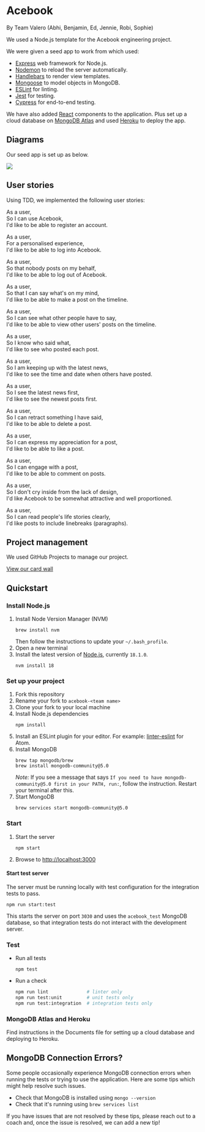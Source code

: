 # Acebook

By Team Valero (Abhi, Benjamin, Ed, Jennie, Robi, Sophie)

We used a Node.js template for the Acebook engineering project.

We were given a seed app to work from which used:

- [Express](https://expressjs.com/) web framework for Node.js.
- [Nodemon](https://nodemon.io/) to reload the server automatically.
- [Handlebars](https://handlebarsjs.com/) to render view templates.
- [Mongoose](https://mongoosejs.com) to model objects in MongoDB.
- [ESLint](https://eslint.org) for linting.
- [Jest](https://jestjs.io/) for testing.
- [Cypress](https://www.cypress.io/) for end-to-end testing.

We have also added [React](https://reactjs.org/) components to the application. Plus set up a cloud database on [MongoDB Atlas](https://www.mongodb.com/atlas/database) and used [Heroku](https://www.heroku.com/) to deploy the app.  

## Diagrams
Our seed app is set up as below. 

<img src=".documents/diagrams/overview.png">

## User stories
Using TDD, we implemented the following user stories:

As a user,  
So I can use Acebook,  
I'd like to be able to register an account.

As a user,  
For a personalised experience,  
I'd like to be able to log into Acebook.

As a user,  
So that nobody posts on my behalf,  
I'd like to be able to log out of Acebook.

As a user,  
So that I can say what's on my mind,  
I'd like to be able to make a post on the timeline.

As a user,  
So I can see what other people have to say,  
I'd like to be able to view other users' posts on the timeline.

As a user,  
So I know who said what,  
I'd like to see who posted each post.

As a user,  
So I am keeping up with the latest news,  
I'd like to see the time and date when others have posted.

As a user,  
So I see the latest news first,  
I'd like to see the newest posts first.

As a user,  
So I can retract something I have said,  
I'd like to be able to delete a post.

As a user,  
So I can express my appreciation for a post,  
I'd like to be able to like a post.

As a user,  
So I can engage with a post,  
I'd like to be able to comment on posts.

As a user,  
So I don't cry inside from the lack of design,  
I'd like Acebook to be somewhat attractive and well proportioned.

As a user,  
So I can read people's life stories clearly,  
I'd like posts to include linebreaks (paragraphs).

## Project management

We used GitHub Projects to manage our project. 

[View our card wall](https://github.com/sophiegilder/acebook-node/projects/1)

## Quickstart

### Install Node.js

1. Install Node Version Manager (NVM)
   ```
   brew install nvm
   ```
   Then follow the instructions to update your `~/.bash_profile`.
2. Open a new terminal
3. Install the latest version of [Node.js](https://nodejs.org/en/), currently `18.1.0`.
   ```
   nvm install 18
   ```

### Set up your project

1. Fork this repository
2. Rename your fork to `acebook-<team name>`
3. Clone your fork to your local machine
4. Install Node.js dependencies
   ```
   npm install
   ```
5. Install an ESLint plugin for your editor. For example: [linter-eslint](https://github.com/AtomLinter/linter-eslint) for Atom.
6. Install MongoDB
   ```
   brew tap mongodb/brew
   brew install mongodb-community@5.0
   ```
   *Note:* If you see a message that says `If you need to have mongodb-community@5.0 first in your PATH, run:`, follow the instruction. Restart your terminal after this.
7. Start MongoDB
   ```
   brew services start mongodb-community@5.0
   ```

### Start

1. Start the server
   ```
   npm start
   ```
2. Browse to [http://localhost:3000](http://localhost:3000)

#### Start test server

The server must be running locally with test configuration for the
integration tests to pass.

```
npm run start:test
```

This starts the server on port `3030` and uses the `acebook_test` MongoDB database,
so that integration tests do not interact with the development server.

### Test

- Run all tests
  ```
  npm test
  ```
- Run a check
  ```bash
  npm run lint              # linter only
  npm run test:unit         # unit tests only
  npm run test:integration  # integration tests only
  ```

### MongoDB Atlas and Heroku
Find instructions in the Documents file for setting up a cloud database and deploying to Heroku.

## MongoDB Connection Errors?

Some people occasionally experience MongoDB connection errors when running the tests or trying to use the application. Here are some tips which might help resolve such issues.

- Check that MongoDB is installed using `mongo --version`
- Check that it's running using `brew services list`

If you have issues that are not resolved by these tips, please reach out to a coach and, once the issue is resolved, we can add a new tip!
